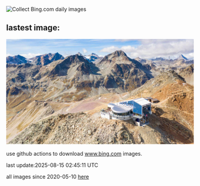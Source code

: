![Collect Bing.com daily images](https://github.com/counter2015/bing-daily-images/workflows/Collect%20Bing.com%20daily%20images/badge.svg)
## lastest image:
![](images/img.jpg)

use github actions to download www.bing.com images.

last update:2025-08-15 02:45:11 UTC

all images since 2020-05-10 [here](https://github.com/counter2015/bing-daily-images/tree/master/images) 
